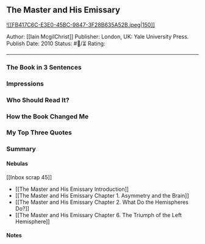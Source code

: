 ## The Master and His Emissary

[ ![[FB417C6C-E3E0-45BC-9847-3F28B635A52B.jpeg|150]] ](https://www.amazon.com/gp/aw/d/B07NS35S76/ref=tmm_kin_swatch_0?ie=UTF8&qid=&sr=)

Author: [[Iain McgilChrist]]
Publisher: London, UK: Yale University Press.
Publish Date: 2010
Status: #💫/⏳ 
Rating:

___

### The Book in 3 Sentences



### Impressions



### Who Should Read It?



### How the Book Changed Me



### My Top Three Quotes



### Summary



#### Nebulas

[[Inbox scrap 45]]

- [[The Master and His Emissary Introduction]]
- [[The Master and His Emissary Chapter 1. Asymmetry and the Brain]]
- [[The Master and His Emissary Chapter 2. What Do the Hemispheres Do?]]
- [[The Master and His Emissary Chapter 6. The Triumph of the Left Hemisphere]]

#### Notes

